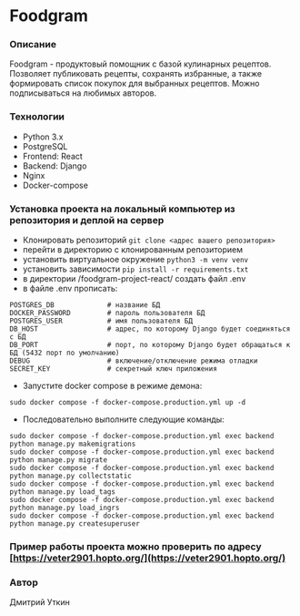 # Foodgram

### Описание
Foodgram - продуктовый помощник с базой кулинарных рецептов. Позволяет публиковать рецепты, сохранять избранные, а также формировать список покупок для выбранных рецептов. Можно подписываться на любимых авторов.

### Технологии
- Python 3.x
- PostgreSQL
- Frontend: React
- Backend: Django
- Nginx
- Docker-compose

### Установка проекта на локальный компьютер из репозитория и деплой на сервер
 - Клонировать репозиторий `git clone <адрес вашего репозитория>`
 - перейти в директорию с клонированным репозиторием
 - установить виртуальное окружение `python3 -m venv venv`
 - установить зависимости `pip install -r requirements.txt`
 - в директории /foodgram-project-react/ создать файл .env
 - в файле .env прописать:
 ```
POSTGRES_DB             # название БД
DOCKER_PASSWORD         # пароль пользователя БД
POSTGRES_USER           # имя пользователя БД
DB_HOST                 # адрес, по которому Django будет соединяться с БД
DB_PORT                 # порт, по которому Django будет обращаться к БД (5432 порт по умолчанию)
DEBUG                   # включение/отключение режима отладки
SECRET_KEY              # секретный ключ приложения
```
 -  Запустите docker compose в режиме демона:
```
sudo docker compose -f docker-compose.production.yml up -d
```
 -  Последовательно выполните следующие команды:
```
sudo docker compose -f docker-compose.production.yml exec backend python manage.py makemigrations 
sudo docker compose -f docker-compose.production.yml exec backend python manage.py migrate
sudo docker compose -f docker-compose.production.yml exec backend python manage.py collectstatic
sudo docker compose -f docker-compose.production.yml exec backend python manage.py load_tags
sudo docker compose -f docker-compose.production.yml exec backend python manage.py load_ingrs
sudo docker compose -f docker-compose.production.yml exec backend python manage.py createsuperuser

```

### Пример работы проекта можно проверить по адресу [https://veter2901.hopto.org/](https://veter2901.hopto.org/)

### Автор
Дмитрий Уткин